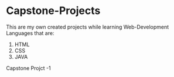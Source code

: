 # Capstone-Projects

This are my own created projects while learning Web-Development Languages that are:
1. HTML
2. CSS
3. JAVA

<!DOCTYPE html>
<html lang="en">
<head>
    <meta charset="UTF-8">
    <meta name="viewport" content="width=device-width, initial-scale=1.0">
</head>
<body>
  <a href:"./01.My-Resume/">Capstone Projct -1</a>
</body>
</html>
